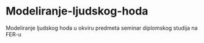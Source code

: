 # Modeliranje-ljudskog-hoda
Modeliranje ljudskog hoda u okviru predmeta seminar diplomskog studija na FER-u
